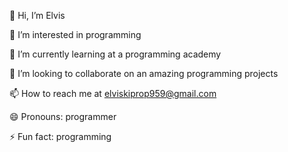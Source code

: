 👋 Hi, I’m Elvis
 
👀 I’m interested in programming 
 
🌱 I’m currently learning at a programming academy 
 
💞️ I’m looking to collaborate on an amazing programming projects 
 
📫 How to reach me at elviskiprop959@gmail.com
 
😄 Pronouns: programmer      
 
⚡ Fun fact: programming 
